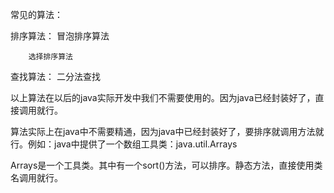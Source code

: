 常见的算法：

排序算法：
		冒泡排序算法
    
		选择排序算法

查找算法：
		二分法查找
    
以上算法在以后的java实际开发中我们不需要使用的。因为java已经封装好了，直接调用就行。
	
算法实际上在java中不需要精通，因为java中已经封装好了，要排序就调用方法就行。例如：java中提供了一个数组工具类：java.util.Arrays

Arrays是一个工具类。其中有一个sort()方法，可以排序。静态方法，直接使用类名调用就行。
